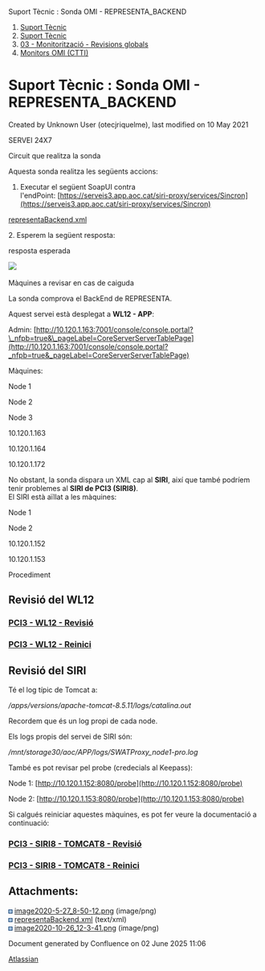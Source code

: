 Suport Tècnic : Sonda OMI - REPRESENTA\_BACKEND  

1.  [Suport Tècnic](index.html)
2.  [Suport Tècnic](13893782.html)
3.  [03 - Monitorització - Revisions globals](26313327.html)
4.  [Monitors OMI (CTTI)](26313608.html)

Suport Tècnic : Sonda OMI - REPRESENTA\_BACKEND
===============================================

Created by Unknown User (otecjriquelme), last modified on 10 May 2021

SERVEI 24X7

Circuit que realitza la sonda

Aquesta sonda realitza les següents accions:

1.  Executar el següent SoapUI contra l'endPoint: [https://serveis3.app.aoc.cat/siri-proxy/services/Sincron](https://serveis3.app.aoc.cat/siri-proxy/services/Sincron)

[representaBackend.xml](attachments/41519573/41519614.xml)

2\. Esperem la següent resposta:

resposta esperada

![](attachments/41519573/41519615.png)

Màquines a revisar en cas de caiguda

La sonda comprova el BackEnd de REPRESENTA.

Aquest servei està desplegat a **WL12 - APP**:

Admin: [http://10.120.1.163:7001/console/console.portal?\_nfpb=true&\_pageLabel=CoreServerServerTablePage](http://10.120.1.163:7001/console/console.portal?_nfpb=true&_pageLabel=CoreServerServerTablePage)

Màquines:

Node 1

Node 2

Node 3

10.120.1.163

10.120.1.164

10.120.1.172

No obstant, la sonda dispara un XML cap al **SIRI**, així que també podríem tenir problemes al **SIRI de PCI3 (SIRI8)**.  
El SIRI està aïllat a les màquines:

Node 1

Node 2

10.120.1.152

10.120.1.153

Procediment

Revisió del WL12
----------------

### [PCI3 - WL12 - Revisió](41520946.html)

### [PCI3 - WL12 - Reinici](PCI3---WL12---Reinici_41520945.html)

Revisió del SIRI
----------------

Té el log típic de Tomcat a:

_/apps/versions/apache-tomcat-8.5.11/logs/catalina.out_

Recordem que és un log propi de cada node.

  

Els logs propis del servei de SIRI són:

_/mnt/storage30/aoc/APP/logs/SWATProxy\_node1-pro.log_

  

També es pot revisar pel probe (credecials al Keepass): 

Node 1: [http://10.120.1.152:8080/probe](http://10.120.1.152:8080/probe)

Node 2: [http://10.120.1.153:8080/probe](http://10.120.1.153:8080/probe)

  

Si calgués reiniciar aquestes màquines, es pot fer veure la documentació a continuació:

### [PCI3 - SIRI8 - TOMCAT8 - Revisió](41521193.html)

### [PCI3 - SIRI8 - TOMCAT8 - Reinici](PCI3---SIRI8---TOMCAT8---Reinici_41521192.html)

Attachments:
------------

![](images/icons/bullet_blue.gif) [image2020-5-27\_8-50-12.png](attachments/41519573/41519613.png) (image/png)  
![](images/icons/bullet_blue.gif) [representaBackend.xml](attachments/41519573/41519614.xml) (text/xml)  
![](images/icons/bullet_blue.gif) [image2020-10-26\_12-3-41.png](attachments/41519573/41519615.png) (image/png)  

Document generated by Confluence on 02 June 2025 11:06

[Atlassian](http://www.atlassian.com/)